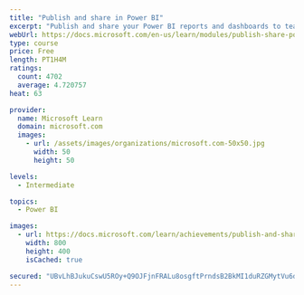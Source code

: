 ```yaml
---
title: "Publish and share in Power BI"
excerpt: "Publish and share your Power BI reports and dashboards to teammates in your organization or to everyone on the web."
webUrl: https://docs.microsoft.com/en-us/learn/modules/publish-share-power-bi/
type: course
price: Free
length: PT1H4M
ratings:
  count: 4702
  average: 4.720757
heat: 63

provider:
  name: Microsoft Learn
  domain: microsoft.com
  images:
    - url: /assets/images/organizations/microsoft.com-50x50.jpg
      width: 50
      height: 50

levels:
  - Intermediate

topics:
  - Power BI

images:
  - url: https://docs.microsoft.com/learn/achievements/publish-and-share-with-power-bi-desktop-social.png
    width: 800
    height: 400
    isCached: true

secured: "UBvLhBJukuCswU5ROy+Q9OJFjnFRALu8osgftPrndsB2BkMI1duRZGMytVu6dID4n9GchgKFvxhqleDk3b/QEyfTNhpzZz2x/edP0XvEvV3/bP8wlHrh4zlBgxjsZwg+KuvngzQ8Xq7ufc8HS9wjil4BFdE+mlEPDI7RsCZFQovpERLD9TFEgvMwEOCtuEnMKrDaJG2ccNz6Xf+NpvutMGn7kVEAmYHp+V3FU7uC3S7re6zrXU+R9GzO5OmqHr3r7y39YxFTT65lQRI/PqTw9diUJkhDi09J0Kn8pFmQHA82EwFWjT1nPKihTBCOx0MUfCtNFbs25q5P0j3fUJpCmifCDIEKDCZ3WPi4ZP+sK5jcBMJprpt8T+VnvfRT5/4SJk8qURI9yjQGq5FFChsfphI2JpZQWX6LV9LlsPW7Evg=;K/6DIC+GHJ7wlv7W3zvrYw=="
---
```


